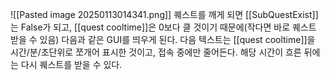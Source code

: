 ![[Pasted image 20250113014341.png]]
퀘스트를 깨게 되면 [[SubQuestExist]]는 False가 되고, [[quest cooltime]]은 0보다 클 것이기 때문에(작다면 바로 퀘스트 받을 수 있음) 다음과 같은 GUI를 띄우게 된다. 다음 텍스트는 [[quest cooltime]]을 시간/분/초단위로 쪼개어 표시한 것이고, 접속 중에만 줄어든다. 해당 시간이 흐른 뒤에는 다시 퀘스트를 받을 수 있다.
